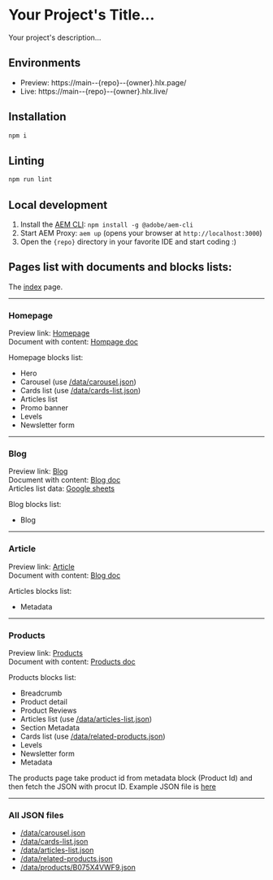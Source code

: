 # Your Project's Title...
Your project's description...

## Environments
- Preview: https://main--{repo}--{owner}.hlx.page/
- Live: https://main--{repo}--{owner}.hlx.live/

## Installation

```sh
npm i
```

## Linting

```sh
npm run lint
```

## Local development

1. Install the [AEM CLI](https://github.com/adobe/aem-cli): `npm install -g @adobe/aem-cli`
1. Start AEM Proxy: `aem up` (opens your browser at `http://localhost:3000`)
1. Open the `{repo}` directory in your favorite IDE and start coding :)

## Pages list with documents and blocks lists:

The [index](https://main--puresight-demo--websight-rnd.hlx.page) page.

---

### Homepage
Preview link: [Homepage](https://main--puresight-demo--websight-rnd.hlx.page/pages/homepage) \
Document with content: [Hompage doc](https://docs.google.com/document/d/1djq9N8aBBwRju_D9QQqrP0DHuA77_Jw3xgpxmFAE1o0/edit)

Homepage blocks list:
* Hero
* Carousel (use [/data/carousel.json](/data/carousel.json))
* Cards list (use [/data/cards-list.json](/data/cards-list.json))
* Articles list
* Promo banner
* Levels
* Newsletter form

---

### Blog

Preview link: [Blog](https://main--puresight-demo--websight-rnd.hlx.page/pages/blog) \
Document with content: [Blog doc](https://docs.google.com/document/d/1YurrOa8SQfUMInQ1kBB6INLEGxrsjJO8MzZKfavQimY/edit) \
Articles list data: [Google sheets](https://docs.google.com/spreadsheets/d/1BlG-jJboqjobXv5Ob-rjTrSWsxywWK6ofj7FZA-vhTo/edit#gid=0)

Blog blocks list:
* Blog

---

### Article

Preview link: [Article](https://main--puresight-demo--websight-rnd.hlx.page/pages/article) \
Document with content: [Blog doc](https://docs.google.com/document/d/1CQb0G7dBjPdVBJG5OP6RJUXTUwDyKPYM_QuRWKOlZlk/edit)

Articles blocks list:
* Metadata

---

### Products

Preview link: [Products](https://main--puresight-demo--websight-rnd.hlx.page/pages/product) \
Document with content: [Products doc](https://docs.google.com/document/d/12-rAJ178xUedsNPfyG66I7yuTZ9G9O769FB_qTqntNg/edit)

Products blocks list:
* Breadcrumb
* Product detail
* Product Reviews
* Articles list (use [/data/articles-list.json](/data/articles-list.json))
* Section Metadata
* Cards list (use [/data/related-products.json](/data/related-products.json))
* Levels
* Newsletter form
* Metadata

The products page take product id from metadata block (Product Id) and then fetch the JSON with procut ID. Example JSON file is [here](/data/products/B075X4VWF9.json)

---

### All JSON files

* [/data/carousel.json](/data/carousel.json)
* [/data/cards-list.json](/data/cards-list.json)
* [/data/articles-list.json](/data/articles-list.json)
* [/data/related-products.json](/data/related-products.json)
* [/data/products/B075X4VWF9.json](/data/products/B075X4VWF9.json)